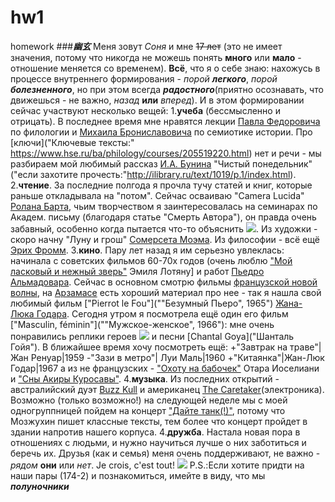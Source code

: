 # hw1
homework
###***幽玄***
Меня зовут _Соня_ и мне ~~17 лет~~ (это не имеет значения, потому что никогда не можешь понять __много__ или __мало__ - отношение меняется со временем).
**Всё**, что я о себе знаю: нахожусь в процессе внутреннего формирования - *порой __легкого__*, *порой __болезненного__*, но при этом всегда ___радостного___(приятно осознавать, что движешься - не важно, *назад* **или** *вперед*).
И в этом формировании сейчас участвуют несколько вещей:
1.**учеба** (бессмысленно и отрицать). В последнее время мне нравятся лекции [Павла Федоровича](https://www.hse.ru/org/persons/132998458) по филологии и [Михаила Брониславовича](https://www.hse.ru/org/persons/34803527) по семиотике истории. Про [ключи]("Ключевые тексты:" https://www.hse.ru/ba/philology/courses/205519220.html) нет и речи - мы разбираем мой любимый рассказ [И.А. Бунина](https://ru.wikipedia.org/wiki/%D0%91%D1%83%D0%BD%D0%B8%D0%BD,_%D0%98%D0%B2%D0%B0%D0%BD_%D0%90%D0%BB%D0%B5%D0%BA%D1%81%D0%B5%D0%B5%D0%B2%D0%B8%D1%87) "Чистый понедельник" ("если захотите прочесть:"http://ilibrary.ru/text/1019/p.1/index.html). 
2.**чтение**. За последние полгода я прочла тучу статей и книг, которые раньше откладывала на "потом". Сейчас осваиваю "Camera Lucida" [Ролана Барта](https://ru.wikipedia.org/wiki/%D0%91%D0%B0%D1%80%D1%82,_%D0%A0%D0%BE%D0%BB%D0%B0%D0%BD), чьим творчеством я заинтересовалась на семинарах по Академ. письму (благодаря статье "Смерть Автора"), он правда очень забавный, особенно когда пытается что-то объяснить ![](http://novymirjournal.ru/images/easyblog_images/539/89342159_o.jpg). Из художки - скоро начну "Луну и грош" [Сомерсета Моэма](https://ru.wikipedia.org/wiki/%D0%9C%D0%BE%D1%8D%D0%BC,_%D0%A3%D0%B8%D0%BB%D1%8C%D1%8F%D0%BC_%D0%A1%D0%BE%D0%BC%D0%B5%D1%80%D1%81%D0%B5%D1%82). Из философии - всё ещё [Эрих Фромм](https://ru.wikipedia.org/wiki/%D0%A4%D1%80%D0%BE%D0%BC%D0%BC,_%D0%AD%D1%80%D0%B8%D1%85).
3.**кино**. Пару лет назад я им серьезно увлеклась: начинала с советских фильмов 60-70х годов (очень люблю ["Мой ласковый и нежный зверь"](https://my.mail.ru/v/ussr_hd/video/music/505.html?from=videoplayer) Эмиля Лотяну] и работ [Пьедро Альмадовара](https://ru.wikipedia.org/wiki/%D0%90%D0%BB%D1%8C%D0%BC%D0%BE%D0%B4%D0%BE%D0%B2%D0%B0%D1%80,_%D0%9F%D0%B5%D0%B4%D1%80%D0%BE). Сейчас в основном смотрю фильмы [французской новой волны](https://ru.wikipedia.org/wiki/%D0%A4%D1%80%D0%B0%D0%BD%D1%86%D1%83%D0%B7%D1%81%D0%BA%D0%B0%D1%8F_%D0%BD%D0%BE%D0%B2%D0%B0%D1%8F_%D0%B2%D0%BE%D0%BB%D0%BD%D0%B0), на [Арзамасе](http://arzamas.academy/materials/1396) есть хороший материал про нее - так я нашла свой любимый фильм ["Pierrot le Fou"](""Безумный Пьеро", 1965") [Жана-Люка Годара](https://ru.wikipedia.org/wiki/%D0%93%D0%BE%D0%B4%D0%B0%D1%80,_%D0%96%D0%B0%D0%BD-%D0%9B%D1%8E%D0%BA). Сегодня утром я посмотрела ещё один его фильм ["Masculin, féminin"](""Мужское-женское", 1966"): мне очень понравились реплики героев ![](http://midcenturycinema.org/sites/midcenturycinema.org/files/vlcsnap-2016-03-26-14h44m21s003.png)  и песни [Chantal Goya]("Шанталь Гойя"). В ближайшее время хочу посмотреть ещё:
+"Завтрак на траве"| Жан Ренуар|1959
-"Зази в метро"| Луи Маль|1960
+"Китаянка"|Жан-Люк Годар|1967
а из не французских - ["Охоту на бабочек"](https://www.kinopoisk.ru/film/okhota-na-babochek-1992-94962/) Отара Иоселиани и ["Сны Акиры Куросавы"](https://www.kinopoisk.ru/film/sny-akiry-kurosavy-1990-7104/).
4.**музыка**. Из последних открытий - австралийский дуэт [Buzz Kull](https://music.yandex.ru/artist/3370579?from=serp) и американец [The Caretaker](https://en.wikipedia.org/wiki/The_Caretaker_(musician))(электроника). Возможно (только возможно!) на следующей неделе мы с моей одногруппницей пойдем на концерт ["Дайте танк(!)"](https://ru.wikipedia.org/wiki/%D0%94%D0%B0%D0%B9%D1%82%D0%B5_%D1%82%D0%B0%D0%BD%D0%BA_(!)), потому что Мозжухин пишет классные тексты, тем более что концерт пройдет в здании напротив нашего корпуса.
4.**дружба**. Настала новая пора в отношениях с людьми, и нужно научиться лучше о них заботиться и беречь их. Друзья (как и семья) меня очень поддерживают, не важно - *рядом* __они__ или *нет*.
Je crois, c'est tout!
![](https://i.pinimg.com/originals/dc/8f/5e/dc8f5e363fe6c4f0328edc6327f52c69.jpg)
P.S.:Если хотите придти на наши пары (174-2) и познакомиться, имейте в виду, что мы ***полуночники***
